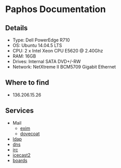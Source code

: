 # Paphos Documentation

## Details

- Type: Dell PowerEdge R710
- OS: Ubuntu 14.04.5 LTS
- CPU: 2 x Intel Xeon CPU E5620 @ 2.40Ghz
- RAM: 16GB
- Drives: Internal SATA DVD+/-RW
- Network: NetXtreme II BCM5709 Gigabit Ethernet

## Where to find

- 136.206.15.26

## Services

- Mail
    - [exim](/services/exim)
    - [dovecoat](/services/dovecot)
- [ldap](/services/ldap)
- [dns](/services/bind9)
- [irc](/services/irc)
- [icecast2](/services/icecast2)
- [boards](/procedures/newboard)
